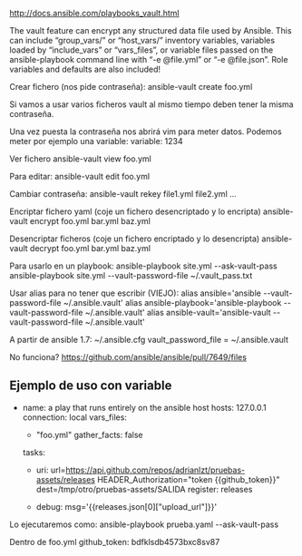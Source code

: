 http://docs.ansible.com/playbooks_vault.html

The vault feature can encrypt any structured data file used by Ansible. This can include “group_vars/” or “host_vars/” inventory variables, variables loaded by “include_vars” or “vars_files”, or variable files passed on the ansible-playbook command line with “-e @file.yml” or “-e @file.json”. Role variables and defaults are also included!

Crear fichero (nos pide contraseña):
ansible-vault create foo.yml

Si vamos a usar varios ficheros vault al mismo tiempo deben tener la misma contraseña.

Una vez puesta la contraseña nos abrirá vim para meter datos.
Podemos meter por ejemplo una variable:
variable: 1234

Ver fichero
ansible-vault view foo.yml

Para editar:
ansible-vault edit foo.yml

Cambiar contraseña:
ansible-vault rekey file1.yml file2.yml ...

Encriptar fichero yaml (coje un fichero desencriptado y lo encripta)
ansible-vault encrypt foo.yml bar.yml baz.yml

Desencriptar ficheros (coje un fichero encriptado y lo desencripta)
ansible-vault decrypt foo.yml bar.yml baz.yml


Para usarlo en un playbook:
ansible-playbook site.yml --ask-vault-pass
ansible-playbook site.yml --vault-password-file ~/.vault_pass.txt

Usar alias para no tener que escribir (VIEJO):
alias ansible='ansible --vault-password-file ~/.ansible.vault'
alias ansible-playbook='ansible-playbook --vault-password-file ~/.ansible.vault'
alias ansible-vault='ansible-vault --vault-password-file ~/.ansible.vault'

A partir de ansible 1.7:
~/.ansible.cfg
vault_password_file = ~/.ansible.vault

No funciona? https://github.com/ansible/ansible/pull/7649/files


## Ejemplo de uso con variable ##
- name: a play that runs entirely on the ansible host
  hosts: 127.0.0.1
  connection: local
  vars_files:
   - "foo.yml"
  gather_facts: false

  tasks:
  - uri: url=https://api.github.com/repos/adrianlzt/pruebas-assets/releases
         HEADER_Authorization="token {{github_token}}"
         dest=/tmp/otro/pruebas-assets/SALIDA
    register: releases

  - debug: msg='{{releases.json[0]["upload_url"]}}'

Lo ejecutaremos como:
ansible-playbook prueba.yaml --ask-vault-pass

Dentro de foo.yml
github_token: bdfklsdb4573bxc8sv87

